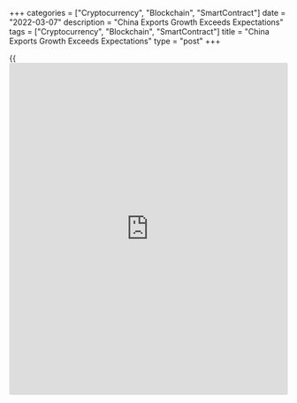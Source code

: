 +++
categories = ["Cryptocurrency", "Blockchain", "SmartContract"]
date = "2022-03-07"
description = "China Exports Growth Exceeds Expectations"
tags = ["Cryptocurrency", "Blockchain", "SmartContract"]
title = "China Exports Growth Exceeds Expectations"
type = "post"
+++

{{<iframe id="large-banner" src="https://www.bounty.group/#slide=22.0" width="100%" height="600" scrolling="no" style="border: 0px solid rgb(216, 221, 230); border-radius: 3px;">}}

China's exports growth exceeded expectations in January to February
period, while imports growth moderated more than expected, figures from
the General Administration of Customs revealed on Monday.

Exports increased 16.3 percent on a yearly basis, bigger than the
expected growth of 15.0 percent. However, this was slower than the 20.9
percent growth logged in December.

At the same time, imports advanced 15.5 percent in January to February,
but slower than economists' forecast of +16.5 percent and December's
19.5 percent gain.  
  
As a result, the trade surplus rose to $115.9 billion. The surplus was
forecast to increase moderately to $99.5 billion from $94.5 billion in
December.

Although trade volumes remained strong last month, they are likely to
soften over the coming quarters as China's import-intensive construction
sector cools further and rising inflation dampens demand for consumer
goods in developed [markets][1], Julian Evans-Pritchard, an economist at
Capital Economics, said.

There is not much room for a further rise in export volumes given that
ports are already stretched to capacity, the economist noted. Instead,
the risks are to the downside.

Further, the war in Ukraine may also result in supply chain disruptions
further afield, which could impinge on trade downstream.

The upshot is that net trade will go from being a major prop to economic
growth last year to a drag this year, the economist said.

At the last week's the National People's Congress, Premier Li Keqiang
announced a growth target of around 5.5 percent for 2022, the slowest in
three decades. Inflation is estimated to be around 3 percent.

The [economy][2] had expanded 8.1 percent in 2021, which was better than
the government's target of above 6 percent.

For comments and feedback [contact](https://www.playgroundfx.com/contact/): editorial@rtt[news](https://www.letsplayfx.com/blog/forex-news-website/).com

[Economic News][2]

 **What parts of the world are seeing the best (and worst) economic
performances lately? Click[here][3] to check out our [Econ Scorecard][3]
and find out! See up-to-the-moment [ranking](https://www.playgroundfx.com/blog/crypto-exchange-ranking/)s for the best and worst
performers in [GDP][4], [unemployment rate][5], [inflation][3] and much
more.**

   1. www.rtt[news](https://www.letsplayfx.com/blog/forex-news-website/).com/Content/Markets.aspx
   2. www.rtt[news](https://www.letsplayfx.com/blog/forex-news-website/).com/Content/EconomicNews.aspx
   3. www.rtt[news](https://www.letsplayfx.com/blog/forex-news-website/).com/economic-scorecard/world-rank/CPI/highest-performance.aspx
   4. www.rtt[news](https://www.letsplayfx.com/blog/forex-news-website/).com/economic-scorecard/world-rank/GDP/highest-performance.aspx
   5. www.rtt[news](https://www.letsplayfx.com/blog/forex-news-website/).com/economic-scorecard/world-rank/unemployment-rate/lowest-performance.aspx